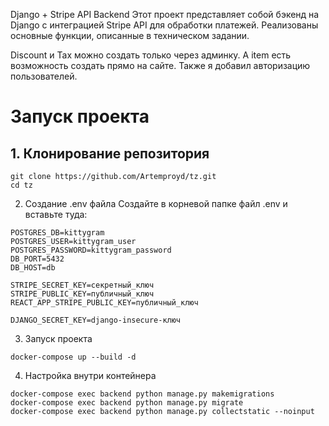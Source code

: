 Django + Stripe API Backend
Этот проект представляет собой бэкенд на Django с интеграцией Stripe API для обработки платежей. Реализованы основные функции, описанные в техническом задании.

Discount и Tax можно создать только через админку. А item есть возможность создать прямо на сайте. Также я добавил авторизацию пользователей.

# Запуск проекта

## 1. Клонирование репозитория  
```
git clone https://github.com/Artemproyd/tz.git
cd tz
```
2. Создание .env файла
Создайте в корневой папке файл .env и вставьте туда:

```
POSTGRES_DB=kittygram
POSTGRES_USER=kittygram_user
POSTGRES_PASSWORD=kittygram_password
DB_PORT=5432
DB_HOST=db

STRIPE_SECRET_KEY=секретный_ключ
STRIPE_PUBLIC_KEY=публичный_ключ
REACT_APP_STRIPE_PUBLIC_KEY=публичный_ключ

DJANGO_SECRET_KEY=django-insecure-ключ
```
3. Запуск проекта
```
docker-compose up --build -d
```
4. Настройка внутри контейнера
```
docker-compose exec backend python manage.py makemigrations
docker-compose exec backend python manage.py migrate
docker-compose exec backend python manage.py collectstatic --noinput
```
